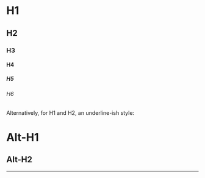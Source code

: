 # H1

## H2

### H3

#### H4

##### H5

###### H6

Alternatively, for H1 and H2, an underline-ish style:

<Banner variant="primary" title="Hello" />

# Alt-H1

## Alt-H2

---
